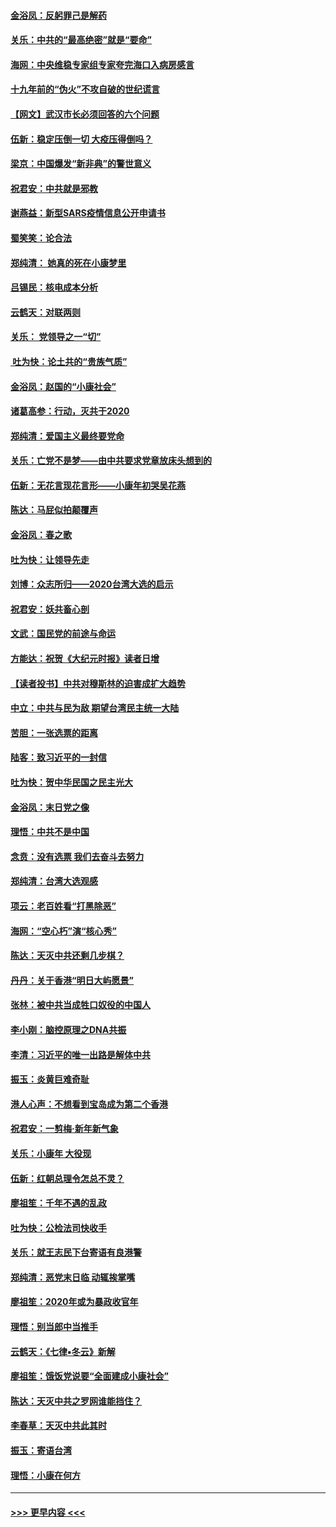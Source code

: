 #### [金浴凤：反躬罪己是解药](../pages/nsc993/n11820280.md?t=01260533) 
#### [关乐：中共的“最高绝密”就是“要命”](../pages/nsc993/n11816946.md?t=01260533) 
#### [海网：中央维稳专家组专家夸完海口入病房感言](../pages/nsc993/n11815138.md?t=01260533) 
#### [十九年前的“伪火”不攻自破的世纪谎言](../pages/nsc993/n11813238.md?t=01260533) 
#### [【网文】武汉市长必须回答的六个问题](../pages/nsc993/n11813848.md?t=01260533) 
#### [伍新：稳定压倒一切 大疫压得倒吗？](../pages/nsc993/n11812634.md?t=01260533) 
#### [梁京：中国爆发“新非典”的警世意义](../pages/nsc993/n11812554.md?t=01260533) 
#### [祝君安：中共就是邪教](../pages/nsc993/n11812431.md?t=01260533) 
#### [谢燕益：新型SARS疫情信息公开申请书](../pages/nsc993/n11808840.md?t=01260533) 
#### [蜀笑笑：论合法](../pages/nsc993/n11808064.md?t=01260533) 
#### [郑纯清： 她真的死在小康梦里](../pages/nsc993/n11806623.md?t=01260533) 
#### [吕锡民：核电成本分析](../pages/nsc993/n11806284.md?t=01260533) 
#### [云鹤天：对联两则](../pages/nsc993/n11805957.md?t=01260533) 
#### [关乐： 党领导之一“切”](../pages/nsc993/n11804505.md?t=01260533) 
#### [ 吐为快：论土共的“贵族气质”](../pages/nsc993/n11804490.md?t=01260533) 
#### [金浴凤：赵国的“小康社会”](../pages/nsc993/n11804452.md?t=01260533) 
#### [诸葛高参：行动，灭共于2020](../pages/nsc993/n11804120.md?t=01260533) 
#### [郑纯清：爱国主义最终要党命](../pages/nsc993/n11802197.md?t=01260533) 
#### [关乐：亡党不是梦——由中共要求党章放床头想到的](../pages/nsc993/n11802156.md?t=01260533) 
#### [伍新：无花言现花言形——小康年初哭吴花燕](../pages/nsc993/n11800044.md?t=01260533) 
#### [陈达：马屁似拍颠覆声](../pages/nsc993/n11800010.md?t=01260533) 
#### [金浴凤：春之歌](../pages/nsc993/n11797687.md?t=01260533) 
#### [吐为快：让领导先走](../pages/nsc993/n11797512.md?t=01260533) 
#### [刘博：众志所归——2020台湾大选的启示](../pages/nsc993/n11796878.md?t=01260533) 
#### [祝君安：妖共畜心剖](../pages/nsc993/n11794273.md?t=01260533) 
#### [文武：国民党的前途与命运](../pages/nsc993/n11794198.md?t=01260533) 
#### [方能达：祝贺《大纪元时报》读者日增](../pages/nsc993/n11793807.md?t=01260533) 
#### [【读者投书】中共对穆斯林的迫害成扩大趋势](../pages/nsc993/n11791371.md?t=01260533) 
#### [中立：中共与民为敌 期望台湾民主统一大陆](../pages/nsc993/n11790392.md?t=01260533) 
#### [苦胆：一张选票的距离](../pages/nsc993/n11788914.md?t=01260533) 
#### [陆客：致习近平的一封信](../pages/nsc993/n11788867.md?t=01260533) 
#### [吐为快：贺中华民国之民主光大](../pages/nsc993/n11788618.md?t=01260533) 
#### [金浴凤：末日党之像](../pages/nsc993/n11787475.md?t=01260533) 
#### [理悟：中共不是中国](../pages/nsc993/n11787463.md?t=01260533) 
#### [念贲：没有选票  我们去奋斗去努力](../pages/nsc993/n11787398.md?t=01260533) 
#### [郑纯清：台湾大选观感](../pages/nsc993/n11786210.md?t=01260533) 
#### [项云：老百姓看“打黑除恶”](../pages/nsc993/n11785398.md?t=01260533) 
#### [海网：“空心朽”演“核心秀”](../pages/nsc993/n11783874.md?t=01260533) 
#### [陈达：天灭中共还剩几步棋？](../pages/nsc993/n11783719.md?t=01260533) 
#### [丹丹：关于香港“明日大屿愿景”](../pages/nsc993/n11783273.md?t=01260533) 
#### [张林：被中共当成牲口奴役的中国人](../pages/nsc993/n11782397.md?t=01260533) 
#### [李小刚：脑控原理之DNA共振](../pages/nsc993/n11780962.md?t=01260533) 
#### [李清：习近平的唯一出路是解体中共](../pages/nsc993/n11780866.md?t=01260533) 
#### [振玉：炎黄巨难奇耻](../pages/nsc993/n11779632.md?t=01260533) 
#### [港人心声：不想看到宝岛成为第二个香港](../pages/nsc993/n11778817.md?t=01260533) 
#### [祝君安：一剪梅‧新年新气象](../pages/nsc993/n11776340.md?t=01260533) 
#### [关乐：小康年 大役现](../pages/nsc993/n11774213.md?t=01260533) 
#### [伍新：红朝总理令怎总不灵？](../pages/nsc993/n11770813.md?t=01260533) 
#### [廖祖笙：千年不遇的乱政](../pages/nsc993/n11770373.md?t=01260533) 
#### [吐为快：公检法司快收手](../pages/nsc993/n11770359.md?t=01260533) 
#### [关乐：就王志民下台寄语有良港警](../pages/nsc993/n11769903.md?t=01260533) 
#### [郑纯清：恶党末日临 动辄挨掌嘴](../pages/nsc993/n11769356.md?t=01260533) 
#### [廖祖笙：2020年或为暴政收官年](../pages/nsc993/n11768216.md?t=01260533) 
#### [理悟：别当郎中当推手](../pages/nsc993/n11768243.md?t=01260533) 
#### [云鹤天：《七律▪冬云》新解](../pages/nsc993/n11768204.md?t=01260533) 
#### [廖祖笙：饿饭党说要“全面建成小康社会”](../pages/nsc993/n11767482.md?t=01260533) 
#### [陈达：天灭中共之罗网谁能挡住？](../pages/nsc993/n11767465.md?t=01260533) 
#### [李春草：天灭中共此其时](../pages/nsc993/n11767452.md?t=01260533) 
#### [振玉：寄语台湾](../pages/nsc993/n11767432.md?t=01260533) 
#### [理悟：小康在何方](../pages/nsc993/n11767394.md?t=01260533) 

----
#### [ >>> 更早内容 <<< ](../indexes/nsc993-earlier.md)
